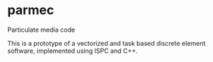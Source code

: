 # parmec
Particulate media code

This is a prototype of a vectorized and task based discrete element software, implemented using ISPC and C++.
